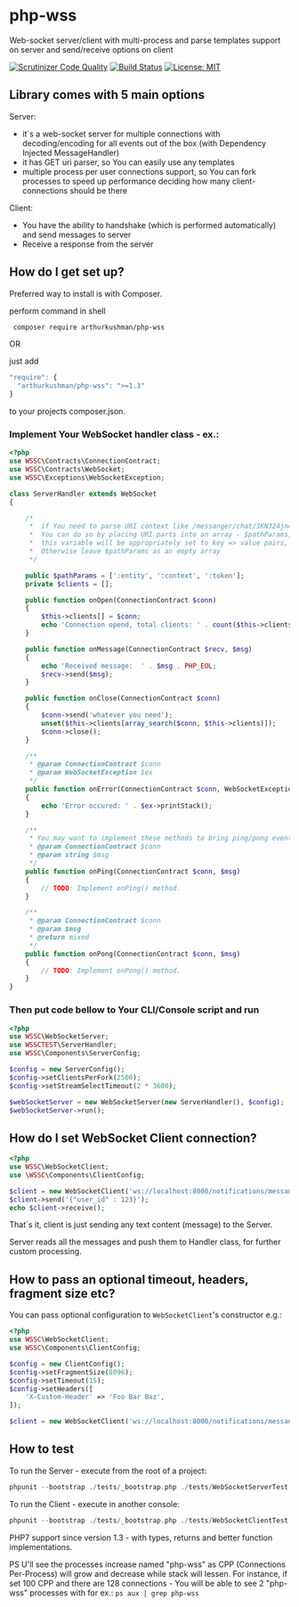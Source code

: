# php-wss
Web-socket server/client with multi-process and parse templates support on server and send/receive options on client

[![Scrutinizer Code Quality](https://scrutinizer-ci.com/g/arthurkushman/php-wss/badges/quality-score.png?b=master)](https://scrutinizer-ci.com/g/arthurkushman/php-wss/?branch=master)
[![Build Status](https://scrutinizer-ci.com/g/arthurkushman/php-wss/badges/build.png?b=master)](https://scrutinizer-ci.com/g/arthurkushman/php-wss/build-status/master)
[![License: MIT](https://img.shields.io/badge/License-MIT-blue.svg)](https://opensource.org/licenses/MIT)

## Library comes with 5 main options
Server:
- it`s a web-socket server for multiple connections with decoding/encoding for all events out of the box (with Dependency Injected MessageHandler)
- it has GET uri parser, so You can easily use any templates 
- multiple process per user connections support, so You can fork processes to speed up performance deciding how many client-connections should be there

Client: 
- You have the ability to handshake (which is performed automatically) and send messages to server
- Receive a response from the server

## How do I get set up?

Preferred way to install is with Composer.

perform command in shell

```bash
 composer require arthurkushman/php-wss
```

OR 

just add 

```javascript
"require": {
  "arthurkushman/php-wss": ">=1.3"  
}
```

to your projects composer.json.

### Implement Your WebSocket handler class - ex.:

```php
<?php
use WSSC\Contracts\ConnectionContract;
use WSSC\Contracts\WebSocket;
use WSSC\Exceptions\WebSocketException;

class ServerHandler extends WebSocket
{

    /*
     *  if You need to parse URI context like /messanger/chat/JKN324jn4213
     *  You can do so by placing URI parts into an array - $pathParams, when Socket will receive a connection 
     *  this variable will be appropriately set to key => value pairs, ex.: ':context' => 'chat'
     *  Otherwise leave $pathParams as an empty array
     */

    public $pathParams = [':entity', ':context', ':token'];
    private $clients = [];

    public function onOpen(ConnectionContract $conn)
    {
        $this->clients[] = $conn;
        echo 'Connection opend, total clients: ' . count($this->clients) . PHP_EOL;
    }

    public function onMessage(ConnectionContract $recv, $msg)
    {
        echo 'Received message:  ' . $msg . PHP_EOL;
        $recv->send($msg);
    }

    public function onClose(ConnectionContract $conn)
    {
        $conn->send('whatever you need');
        unset($this->clients[array_search($conn, $this->clients)]);
        $conn->close();
    }

    /**
     * @param ConnectionContract $conn
     * @param WebSocketException $ex
     */
    public function onError(ConnectionContract $conn, WebSocketException $ex)
    {
        echo 'Error occured: ' . $ex->printStack();
    }

    /**
     * You may want to implement these methods to bring ping/pong events
     * @param ConnectionContract $conn
     * @param string $msg
     */
    public function onPing(ConnectionContract $conn, $msg)
    {
        // TODO: Implement onPing() method.
    }

    /**
     * @param ConnectionContract $conn
     * @param $msg
     * @return mixed
     */
    public function onPong(ConnectionContract $conn, $msg)
    {
        // TODO: Implement onPong() method.
    }
}

```

### Then put code bellow to Your CLI/Console script and run 

```php
<?php
use WSSC\WebSocketServer;
use WSSCTEST\ServerHandler;
use WSSC\Components\ServerConfig;

$config = new ServerConfig();
$config->setClientsPerFork(2500);
$config->setStreamSelectTimeout(2 * 3600);

$webSocketServer = new WebSocketServer(new ServerHandler(), $config);
$webSocketServer->run();
```

## How do I set WebSocket Client connection?

```php
<?php
use WSSC\WebSocketClient;
use \WSSC\Components\ClientConfig;

$client = new WebSocketClient('ws://localhost:8000/notifications/messanger/yourtoken123', new ClientConfig());
$client->send('{"user_id" : 123}');
echo $client->receive();
```

That`s it, client is just sending any text content (message) to the Server.

Server reads all the messages and push them to Handler class, for further custom processing.

## How to pass an optional timeout, headers, fragment size etc?
You can pass optional configuration to `WebSocketClient`'s constructor e.g.:
```php
<?php
use WSSC\WebSocketClient;
use WSSC\Components\ClientConfig;

$config = new ClientConfig();
$config->setFragmentSize(8096);
$config->setTimeout(15);
$config->setHeaders([
    'X-Custom-Header' => 'Foo Bar Baz',
]);

$client = new WebSocketClient('ws://localhost:8000/notifications/messanger/yourtoken123', $config);
```

## How to test

To run the Server - execute from the root of a project:
```php
phpunit --bootstrap ./tests/_bootstrap.php ./tests/WebSocketServerTest.php
```

To run the Client - execute in another console:
```php
phpunit --bootstrap ./tests/_bootstrap.php ./tests/WebSocketClientTest.php
```

PHP7 support since version 1.3 - with types, returns and better function implementations. 

PS U'll see the processes increase named "php-wss" as CPP (Connections Per-Process) will grow and decrease while stack will lessen. 
For instance, if set 100 CPP and there are 128 connections - You will be able to see 2 "php-wss" processes with for ex.: `ps aux | grep php-wss`
